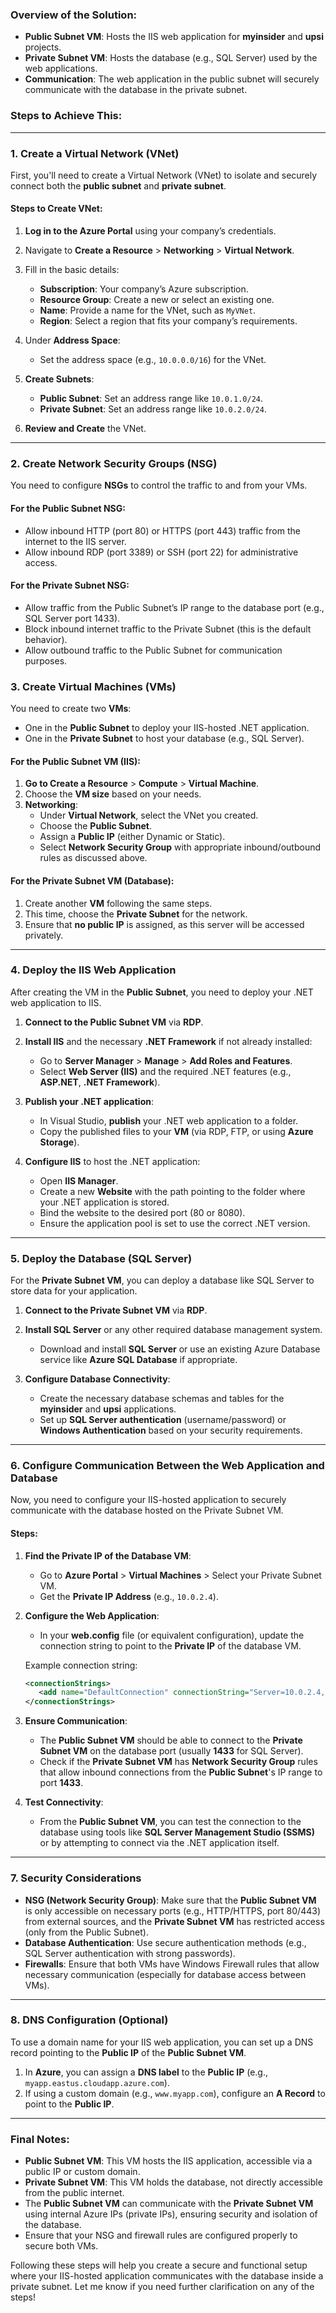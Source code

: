 
### Overview of the Solution:
- **Public Subnet VM**: Hosts the IIS web application for **myinsider** and **upsi** projects.
- **Private Subnet VM**: Hosts the database (e.g., SQL Server) used by the web applications.
- **Communication**: The web application in the public subnet will securely communicate with the database in the private subnet.

### Steps to Achieve This:

---

### 1. **Create a Virtual Network (VNet)**

First, you'll need to create a Virtual Network (VNet) to isolate and securely connect both the **public subnet** and **private subnet**.

#### Steps to Create VNet:
1. **Log in to the Azure Portal** using your company’s credentials.
2. Navigate to **Create a Resource** > **Networking** > **Virtual Network**.
3. Fill in the basic details:
   - **Subscription**: Your company’s Azure subscription.
   - **Resource Group**: Create a new or select an existing one.
   - **Name**: Provide a name for the VNet, such as `MyVNet`.
   - **Region**: Select a region that fits your company’s requirements.

4. Under **Address Space**:
   - Set the address space (e.g., `10.0.0.0/16`) for the VNet.

5. **Create Subnets**:
   - **Public Subnet**: Set an address range like `10.0.1.0/24`.
   - **Private Subnet**: Set an address range like `10.0.2.0/24`.
   
6. **Review and Create** the VNet.

---

### 2. **Create Network Security Groups (NSG)**

You need to configure **NSGs** to control the traffic to and from your VMs.

#### For the **Public Subnet NSG**:
- Allow inbound HTTP (port 80) or HTTPS (port 443) traffic from the internet to the IIS server.
- Allow inbound RDP (port 3389) or SSH (port 22) for administrative access.

#### For the **Private Subnet NSG**:
- Allow traffic from the Public Subnet’s IP range to the database port (e.g., SQL Server port 1433).
- Block inbound internet traffic to the Private Subnet (this is the default behavior).
- Allow outbound traffic to the Public Subnet for communication purposes.

### 3. **Create Virtual Machines (VMs)**

You need to create two **VMs**:
- One in the **Public Subnet** to deploy your IIS-hosted .NET application.
- One in the **Private Subnet** to host your database (e.g., SQL Server).

#### For the **Public Subnet VM** (IIS):
1. **Go to Create a Resource** > **Compute** > **Virtual Machine**.
2. Choose the **VM size** based on your needs.
3. **Networking**:
   - Under **Virtual Network**, select the VNet you created.
   - Choose the **Public Subnet**.
   - Assign a **Public IP** (either Dynamic or Static).
   - Select **Network Security Group** with appropriate inbound/outbound rules as discussed above.

#### For the **Private Subnet VM** (Database):
1. Create another **VM** following the same steps.
2. This time, choose the **Private Subnet** for the network.
3. Ensure that **no public IP** is assigned, as this server will be accessed privately.

---

### 4. **Deploy the IIS Web Application**

After creating the VM in the **Public Subnet**, you need to deploy your .NET web application to IIS.

1. **Connect to the Public Subnet VM** via **RDP**.
2. **Install IIS** and the necessary **.NET Framework** if not already installed:
   - Go to **Server Manager** > **Manage** > **Add Roles and Features**.
   - Select **Web Server (IIS)** and the required .NET features (e.g., **ASP.NET**, **.NET Framework**).
   
3. **Publish your .NET application**:
   - In Visual Studio, **publish** your .NET web application to a folder.
   - Copy the published files to your **VM** (via RDP, FTP, or using **Azure Storage**).
   
4. **Configure IIS** to host the .NET application:
   - Open **IIS Manager**.
   - Create a new **Website** with the path pointing to the folder where your .NET application is stored.
   - Bind the website to the desired port (80 or 8080).
   - Ensure the application pool is set to use the correct .NET version.

---

### 5. **Deploy the Database (SQL Server)**

For the **Private Subnet VM**, you can deploy a database like SQL Server to store data for your application.

1. **Connect to the Private Subnet VM** via **RDP**.
2. **Install SQL Server** or any other required database management system.
   - Download and install **SQL Server** or use an existing Azure Database service like **Azure SQL Database** if appropriate.

3. **Configure Database Connectivity**:
   - Create the necessary database schemas and tables for the **myinsider** and **upsi** applications.
   - Set up **SQL Server authentication** (username/password) or **Windows Authentication** based on your security requirements.

---

### 6. **Configure Communication Between the Web Application and Database**

Now, you need to configure your IIS-hosted application to securely communicate with the database hosted on the Private Subnet VM.

#### Steps:
1. **Find the Private IP of the Database VM**:
   - Go to **Azure Portal** > **Virtual Machines** > Select your Private Subnet VM.
   - Get the **Private IP Address** (e.g., `10.0.2.4`).

2. **Configure the Web Application**:
   - In your **web.config** file (or equivalent configuration), update the connection string to point to the **Private IP** of the database VM.
   
   Example connection string:
   ```xml
   <connectionStrings>
      <add name="DefaultConnection" connectionString="Server=10.0.2.4,1433;Database=myDatabase;User Id=myUser;Password=myPassword;" providerName="System.Data.SqlClient" />
   </connectionStrings>
   ```

3. **Ensure Communication**:
   - The **Public Subnet VM** should be able to connect to the **Private Subnet VM** on the database port (usually **1433** for SQL Server).
   - Check if the **Private Subnet VM** has **Network Security Group** rules that allow inbound connections from the **Public Subnet**'s IP range to port **1433**.

4. **Test Connectivity**:
   - From the **Public Subnet VM**, you can test the connection to the database using tools like **SQL Server Management Studio (SSMS)** or by attempting to connect via the .NET application itself.

---

### 7. **Security Considerations**

- **NSG (Network Security Group)**: Make sure that the **Public Subnet VM** is only accessible on necessary ports (e.g., HTTP/HTTPS, port 80/443) from external sources, and the **Private Subnet VM** has restricted access (only from the Public Subnet).
- **Database Authentication**: Use secure authentication methods (e.g., SQL Server authentication with strong passwords).
- **Firewalls**: Ensure that both VMs have Windows Firewall rules that allow necessary communication (especially for database access between VMs).

---

### 8. **DNS Configuration (Optional)**

To use a domain name for your IIS web application, you can set up a DNS record pointing to the **Public IP** of the **Public Subnet VM**.

1. In **Azure**, you can assign a **DNS label** to the **Public IP** (e.g., `myapp.eastus.cloudapp.azure.com`).
2. If using a custom domain (e.g., `www.myapp.com`), configure an **A Record** to point to the **Public IP**.

---

### Final Notes:
- **Public Subnet VM**: This VM hosts the IIS application, accessible via a public IP or custom domain.
- **Private Subnet VM**: This VM holds the database, not directly accessible from the public internet.
- The **Public Subnet VM** can communicate with the **Private Subnet VM** using internal Azure IPs (private IPs), ensuring security and isolation of the database.
- Ensure that your NSG and firewall rules are configured properly to secure both VMs.

Following these steps will help you create a secure and functional setup where your IIS-hosted application communicates with the database inside a private subnet. Let me know if you need further clarification on any of the steps!
